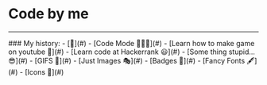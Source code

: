 <h1>Code by me</h1>
<hr>
### My history:
  - [🚀](#)
  - [Code Mode 👨🏽‍💻](#)
      - [Learn how to make game on youtube 💫](#)
      - [Learn code at Hackerrank 😃](#)
  - [Some thing stupid... 😎](#)
      - [GIFS 👻](#)
      - [Just Images 🎭](#)
      - [Badges 🎫](#)
      - [Fancy Fonts 🖋](#)
      - [Icons 🎯](#)
